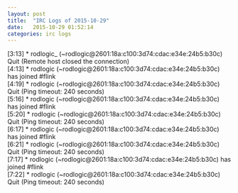 ```yaml
---
layout: post
title:  "IRC Logs of 2015-10-29"
date:   2015-10-29 01:52:14
categories: irc logs
---
```

<span class="irc-date">[3:13]</span> <span class="irc-navy">* rodlogic_ (~rodlogic@2601:18a:c100:3d74:cdac:e34e:24b5:b30c) Quit (Remote host closed the connection)</span><br />
<span class="irc-date">[4:13]</span> <span class="irc-green">* rodlogic (~rodlogic@2601:18a:c100:3d74:cdac:e34e:24b5:b30c) has joined #flink</span><br />
<span class="irc-date">[4:19]</span> <span class="irc-navy">* rodlogic (~rodlogic@2601:18a:c100:3d74:cdac:e34e:24b5:b30c) Quit (Ping timeout: 240 seconds)</span><br />
<span class="irc-date">[5:16]</span> <span class="irc-green">* rodlogic (~rodlogic@2601:18a:c100:3d74:cdac:e34e:24b5:b30c) has joined #flink</span><br />
<span class="irc-date">[5:20]</span> <span class="irc-navy">* rodlogic (~rodlogic@2601:18a:c100:3d74:cdac:e34e:24b5:b30c) Quit (Ping timeout: 240 seconds)</span><br />
<span class="irc-date">[6:17]</span> <span class="irc-green">* rodlogic (~rodlogic@2601:18a:c100:3d74:cdac:e34e:24b5:b30c) has joined #flink</span><br />
<span class="irc-date">[6:21]</span> <span class="irc-navy">* rodlogic (~rodlogic@2601:18a:c100:3d74:cdac:e34e:24b5:b30c) Quit (Ping timeout: 240 seconds)</span><br />
<span class="irc-date">[7:17]</span> <span class="irc-green">* rodlogic (~rodlogic@2601:18a:c100:3d74:cdac:e34e:24b5:b30c) has joined #flink</span><br />
<span class="irc-date">[7:22]</span> <span class="irc-navy">* rodlogic (~rodlogic@2601:18a:c100:3d74:cdac:e34e:24b5:b30c) Quit (Ping timeout: 240 seconds)</span><br />
